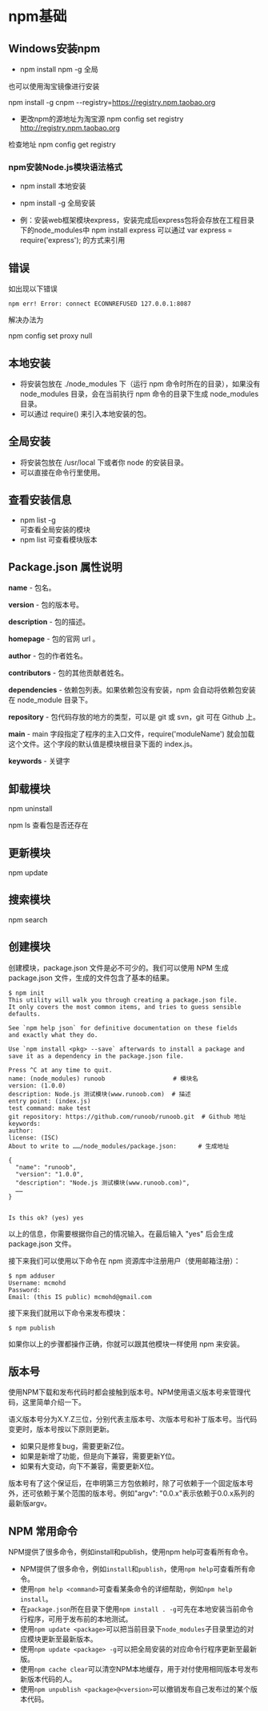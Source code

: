 # npm基础

## Windows安装npm

- npm install npm -g     全局

也可以使用淘宝镜像进行安装

npm install  -g cnpm --registry=https://registry.npm.taobao.org

- 更改npm的源地址为淘宝源
  npm config set registry http://registry.npm.taobao.org

检查地址
npm config get registry

### npm安装Node.js模块语法格式

- npm install <Module Name>   本地安装

- npm install <Module Name>   -g  全局安装

- 例：安装web框架模块express，安装完成后express包将会存放在工程目录下的node_modules中
  npm install express
  可以通过 
  var express = require('express');
  的方式来引用

## 错误

如出现以下错误

```
npm err! Error: connect ECONNREFUSED 127.0.0.1:8087 
```

解决办法为

npm config set proxy null

## 本地安装

- 将安装包放在 ./node_modules 下（运行 npm 命令时所在的目录），如果没有 node_modules 目录，会在当前执行 npm 命令的目录下生成 node_modules 目录。
- 可以通过 require() 来引入本地安装的包。

## 全局安装

-  将安装包放在 /usr/local 下或者你 node 的安装目录。
-  可以直接在命令行里使用。

## 查看安装信息

- npm list -g    
  可查看全局安装的模块
- npm list <Moudle Name>
  可查看模块版本


## Package.json 属性说明

**name** - 包名。

**version** - 包的版本号。

**description** - 包的描述。

**homepage** - 包的官网 url 。

**author** - 包的作者姓名。

**contributors** - 包的其他贡献者姓名。

**dependencies** - 依赖包列表。如果依赖包没有安装，npm 会自动将依赖包安装在 node_module 目录下。

**repository** - 包代码存放的地方的类型，可以是 git 或 svn，git 可在 Github 上。

**main** - main 字段指定了程序的主入口文件，require('moduleName') 就会加载这个文件。这个字段的默认值是模块根目录下面的 index.js。

**keywords** - 关键字



## 卸载模块

npm uninstall  <Moudle Name>

npm ls   查看包是否还存在

## 更新模块

npm update <Moudel Name>

## 搜索模块

npm search <Moudel Name>

## 创建模块  

创建模块，package.json 文件是必不可少的。我们可以使用 NPM 生成 package.json 文件，生成的文件包含了基本的结果。

```
$ npm init
This utility will walk you through creating a package.json file.
It only covers the most common items, and tries to guess sensible defaults.

See `npm help json` for definitive documentation on these fields
and exactly what they do.

Use `npm install <pkg> --save` afterwards to install a package and
save it as a dependency in the package.json file.

Press ^C at any time to quit.
name: (node_modules) runoob                   # 模块名
version: (1.0.0) 
description: Node.js 测试模块(www.runoob.com)  # 描述
entry point: (index.js) 
test command: make test
git repository: https://github.com/runoob/runoob.git  # Github 地址
keywords: 
author: 
license: (ISC) 
About to write to ……/node_modules/package.json:      # 生成地址

{
  "name": "runoob",
  "version": "1.0.0",
  "description": "Node.js 测试模块(www.runoob.com)",
  ……
}


Is this ok? (yes) yes
```

以上的信息，你需要根据你自己的情况输入。在最后输入 "yes" 后会生成 package.json 文件。

接下来我们可以使用以下命令在 npm 资源库中注册用户（使用邮箱注册）：

```
$ npm adduser
Username: mcmohd
Password:
Email: (this IS public) mcmohd@gmail.com
```

接下来我们就用以下命令来发布模块：

```
$ npm publish
```

如果你以上的步骤都操作正确，你就可以跟其他模块一样使用 npm 来安装。

## 版本号

使用NPM下载和发布代码时都会接触到版本号。NPM使用语义版本号来管理代码，这里简单介绍一下。

语义版本号分为X.Y.Z三位，分别代表主版本号、次版本号和补丁版本号。当代码变更时，版本号按以下原则更新。

- 如果只是修复bug，需要更新Z位。
- 如果是新增了功能，但是向下兼容，需要更新Y位。
- 如果有大变动，向下不兼容，需要更新X位。

版本号有了这个保证后，在申明第三方包依赖时，除了可依赖于一个固定版本号外，还可依赖于某个范围的版本号。例如"argv": "0.0.x"表示依赖于0.0.x系列的最新版argv。

## NPM 常用命令

NPM提供了很多命令，例如install和publish，使用npm help可查看所有命令。

- NPM提供了很多命令，例如`install`和`publish`，使用`npm help`可查看所有命令。
- 使用`npm help <command>`可查看某条命令的详细帮助，例如`npm help install`。
- 在`package.json`所在目录下使用`npm install . -g`可先在本地安装当前命令行程序，可用于发布前的本地测试。
- 使用`npm update <package>`可以把当前目录下`node_modules`子目录里边的对应模块更新至最新版本。
- 使用`npm update <package> -g`可以把全局安装的对应命令行程序更新至最新版。
- 使用`npm cache clear`可以清空NPM本地缓存，用于对付使用相同版本号发布新版本代码的人。
- 使用`npm unpublish <package>@<version>`可以撤销发布自己发布过的某个版本代码。